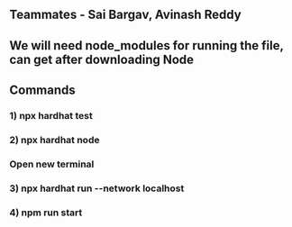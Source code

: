 ## Teammates - Sai Bargav, Avinash Reddy
## We will need node_modules for running the file, can get after downloading Node
## Commands
### 1) npx hardhat test
### 2) npx hardhat node
### Open new terminal
### 3) npx hardhat run --network localhost
### 4) npm run start

